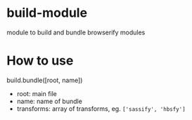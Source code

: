# build-module
module to build and bundle browserify modules

# How to use
build.bundle([root, name])
 - root: main file
 - name: name of bundle
 - transforms: array of transforms, eg. `['sassify', 'hbsfy']`
